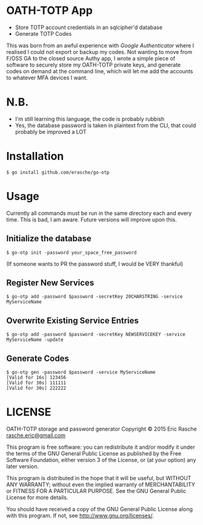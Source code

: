 # OATH-TOTP App

- Store TOTP account credentials in an sqlcipher'd database
- Generate TOTP Codes

This was born from an awful experience with *Google Authenticator* where I
realised I could not export or backup my codes. Not wanting to move from F/OSS
GA to the closed source Authy app, I wrote a simple piece of software to
securely store my OATH-TOTP private keys, and generate codes on demand at the
command line, which will let me add the accounts to whatever MFA devices I want.

# N.B.

- I'm still learning this language, the code is probably rubbish
- Yes, the database password is taken in plaintext from the CLI, that could
  probably be improved a LOT

# Installation

```console
$ go install github.com/erasche/go-otp
```

# Usage

Currently all commands must be run in the same directory each and every time.
This is bad, I am aware. Future versions will improve upon this.

## Initialize the database

```console
$ go-otp init -password your_space_free_password
```

(If someone wants to PR the password stuff, I would be VERY thankful)

## Register New Services

```console
$ go-otp add -password $password -secretKey 20CHARSTRING -service MyServiceName
```

## Overwrite Existing Service Entries

```console
$ go-otp add -password $password -secretKey NEWSERVICEKEY -service MyServiceName -update
```

## Generate Codes

```console
$ go-otp gen -password $password -service MyServiceName
[Valid for 16s] 123456
[Valid for 30s] 111111
[Valid for 30s] 222222
```

# LICENSE

OATH-TOTP storage and password generator
Copyright © 2015 Eric Rasche <rasche.eric@gmail.com>

This program is free software: you can redistribute it and/or modify
it under the terms of the GNU General Public License as published by
the Free Software Foundation, either version 3 of the License, or
(at your option) any later version.

This program is distributed in the hope that it will be useful,
but WITHOUT ANY WARRANTY; without even the implied warranty of
MERCHANTABILITY or FITNESS FOR A PARTICULAR PURPOSE.  See the
GNU General Public License for more details.

You should have received a copy of the GNU General Public License
along with this program.  If not, see <http://www.gnu.org/licenses/>.

